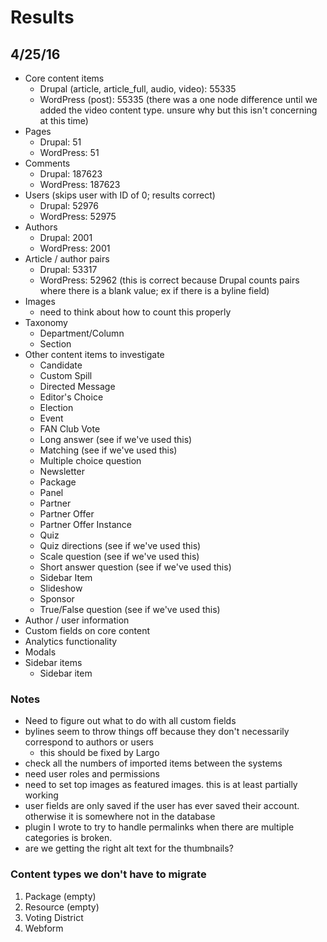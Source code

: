 # Results

## 4/25/16

- Core content items
    - Drupal (article, article_full, audio, video): 55335
    - WordPress (post): 55335 (there was a one node difference until we added the video content type. unsure why but this isn't concerning at this time)
- Pages
    - Drupal: 51
    - WordPress: 51
- Comments
    - Drupal: 187623
    - WordPress: 187623
- Users (skips user with ID of 0; results correct)
    - Drupal: 52976
    - WordPress: 52975
- Authors
    - Drupal: 2001
    - WordPress: 2001
- Article / author pairs
    - Drupal: 53317
    - WordPress: 52962 (this is correct because Drupal counts pairs where there is a blank value; ex if there is a byline field)
- Images
    - need to think about how to count this properly
- Taxonomy
    - Department/Column
    - Section
- Other content items to investigate
    - Candidate
    - Custom Spill
    - Directed Message
    - Editor's Choice
    - Election
    - Event
    - FAN Club Vote
    - Long answer (see if we've used this)
    - Matching (see if we've used this)
    - Multiple choice question
    - Newsletter
    - Package
    - Panel
    - Partner
    - Partner Offer
    - Partner Offer Instance
    - Quiz
    - Quiz directions (see if we've used this)
    - Scale question (see if we've used this)
    - Short answer question (see if we've used this)
    - Sidebar Item
    - Slideshow
    - Sponsor
    - True/False question (see if we've used this)
- Author / user information
- Custom fields on core content
- Analytics functionality
- Modals
- Sidebar items
    - Sidebar item

### Notes

- Need to figure out what to do with all custom fields
- bylines seem to throw things off because they don't necessarily correspond to authors or users
    - this should be fixed by Largo
- check all the numbers of imported items between the systems
- need user roles and permissions
- need to set top images as featured images. this is at least partially working
- user fields are only saved if the user has ever saved their account. otherwise it is somewhere not in the database
- plugin I wrote to try to handle permalinks when there are multiple categories is broken.
- are we getting the right alt text for the thumbnails?



### Content types we don't have to migrate

1. Package (empty)
2. Resource (empty)
2. Voting District
2. Webform
